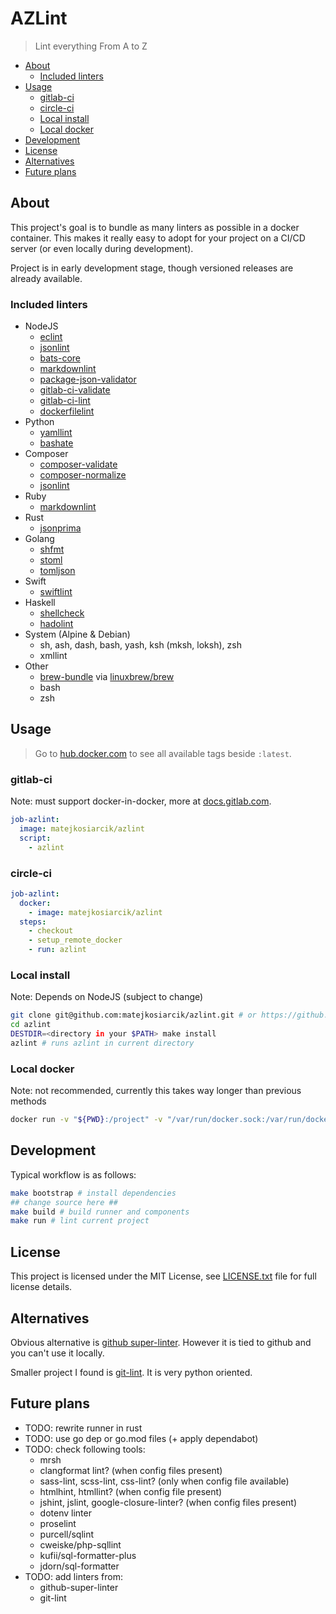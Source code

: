 # AZLint

> Lint everything From A to Z

<!-- toc -->

- [About](#about)
  - [Included linters](#included-linters)
- [Usage](#usage)
  - [gitlab-ci](#gitlab-ci)
  - [circle-ci](#circle-ci)
  - [Local install](#local-install)
  - [Local docker](#local-docker)
- [Development](#development)
- [License](#license)
- [Alternatives](#alternatives)
- [Future plans](#future-plans)

<!-- tocstop -->

## About

This project's goal is to bundle as many linters as possible in a docker container.
This makes it really easy to adopt for your project on a CI/CD server
(or even locally during development).

Project is in early development stage, though versioned releases are already available.

### Included linters

- NodeJS
  - [eclint](https://github.com/jedmao/eclint)
  - [jsonlint](https://github.com/prantlf/jsonlint)
  - [bats-core](https://github.com/bats-core/bats-core)
  - [markdownlint](https://github.com/igorshubovych/markdownlint-cli)
  - [package-json-validator](https://github.com/gorillamania/package.json-validator)
  - [gitlab-ci-validate](https://github.com/pradel/gitlab-ci-validate)
  - [gitlab-ci-lint](https://github.com/BuBuaBu/gitlab-ci-lint)
  - [dockerfilelint](https://github.com/replicatedhq/dockerfilelint)
- Python
  - [yamllint](https://github.com/adrienverge/yamllint)
  - [bashate](https://github.com/openstack/bashate)
  <!-- - [travislint](https://pypi.org/project/travislint/) -->
- Composer
  - [composer-validate](https://getcomposer.org/doc/03-cli.md#validate)
  - [composer-normalize](https://github.com/ergebnis/composer-normalize)
  - [jsonlint](https://github.com/Seldaek/jsonlint)
- Ruby
  - [markdownlint](https://github.com/markdownlint/markdownlint)
  <!-- - [travis-lint](https://github.com/travis-ci/travis.rb#lint) -->
- Rust
  - [jsonprima](https://github.com/jsonprima/jsonprima)
- Golang
  - [shfmt](https://github.com/mvdan/sh)
  - [stoml](https://github.com/freshautomations/stoml)
  - [tomljson](https://github.com/pelletier/go-toml)
- Swift
  - [swiftlint](https://github.com/realm/SwiftLint)
- Haskell
  - [shellcheck](https://github.com/koalaman/shellcheck)
  - [hadolint](https://github.com/hadolint/hadolint)
- System (Alpine & Debian)
  - sh, ash, dash, bash, yash, ksh (mksh, loksh), zsh
  - xmllint
- Other
  - [brew-bundle](https://github.com/Homebrew/homebrew-bundle) via [linuxbrew/brew](https://hub.docker.com/r/linuxbrew/brew)
  - bash
  - zsh

## Usage

> Go to [hub.docker.com](https://hub.docker.com/r/matejkosiarcik/azlint) to see
all available tags beside `:latest`.

### gitlab-ci

Note: must support docker-in-docker, more at [docs.gitlab.com](https://docs.gitlab.com/ee/ci/docker/using_docker_build.html#use-docker-in-docker-workflow-with-docker-executor).

```yaml
job-azlint:
  image: matejkosiarcik/azlint
  script:
    - azlint
```

### circle-ci

```yaml
job-azlint:
  docker:
    - image: matejkosiarcik/azlint
  steps:
    - checkout
    - setup_remote_docker
    - run: azlint
```

### Local install

Note: Depends on NodeJS (subject to change)

```sh
git clone git@github.com:matejkosiarcik/azlint.git # or https://github.com/matejkosiarcik/azlint.git
cd azlint
DESTDIR=<directory in your $PATH> make install
azlint # runs azlint in current directory
```

### Local docker

Note: not recommended, currently this takes way longer than previous methods

```sh
docker run -v "${PWD}:/project" -v "/var/run/docker.sock:/var/run/docker.sock" matejkosiarcik/azlint
```

## Development

Typical workflow is as follows:

```sh
make bootstrap # install dependencies
## change source here ##
make build # build runner and components
make run # lint current project
```

## License

This project is licensed under the MIT License, see [LICENSE.txt](LICENSE.txt)
file for full license details.

## Alternatives

Obvious alternative is
[github super-linter](https://github.com/github/super-linter).
However it is tied to github and you can't use it locally.

Smaller project I found is [git-lint](https://github.com/sk-/git-lint).
It is very python oriented.

## Future plans

- TODO: rewrite runner in rust
- TODO: use go dep or go.mod files (+ apply dependabot)
- TODO: check following tools:
  - mrsh
  - clangformat lint? (when config files present)
  - sass-lint, scss-lint, css-lint? (only when config file available)
  - htmlhint, htmllint? (when config file present)
  - jshint, jslint, google-closure-linter? (when config files present)
  - dotenv linter
  - proselint
  - purcell/sqlint
  - cweiske/php-sqllint
  - kufii/sql-formatter-plus
  - jdorn/sql-formatter
- TODO: add linters from:
  - github-super-linter
  - git-lint
